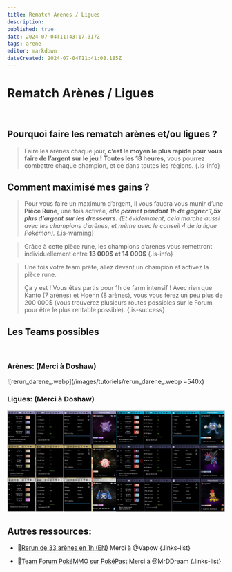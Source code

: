```yaml
---
title: Rematch Arènes / Ligues
description: 
published: true
date: 2024-07-04T11:43:17.317Z
tags: arene
editor: markdown
dateCreated: 2024-07-04T11:41:08.185Z
---
```


# Rematch Arènes / Ligues
&nbsp;
## Pourquoi faire les rematch arènes et/ou ligues ?
> Faire les arènes chaque jour, **c’est le moyen le plus rapide pour vous faire de l’argent sur le jeu !** 
> **Toutes les 18 heures**, vous pourrez combattre chaque champion, et ce dans toutes les régions.
{.is-info}
## Comment maximisé mes gains ?
> Pour vous faire un maximum d’argent, il vous faudra vous munir d’une **Pièce Rune**, une fois activée, ***elle permet pendant 1h de gagner 1,5x plus d’argent sur les dresseurs.***
> *(Et évidemment, cela marche aussi avec les champions d’arènes, et même avec le conseil 4 de la ligue Pokémon).*
{.is-warning}

> Grâce à cette pièce rune, les champions d’arènes vous remettront individuellement entre **13 000$ et 14 000$**
{.is-info}

> Une fois votre team prête, allez devant un champion et activez la pièce rune.
> 
> Ça y est ! Vous êtes partis pour 1h de farm intensif ! Avec rien que Kanto (7 arènes) et Hoenn (8 arènes), vous vous ferez un peu plus de 200 000$ (vous trouverez plusieurs routes possibles sur le Forum pour être le plus rentable possible).
{.is-success}

## Les Teams possibles
&nbsp;
### Arènes: (Merci à Doshaw)
![rerun_darene_.webp](/images/tutoriels/rerun_darene_.webp =540x)
&nbsp;
### Ligues: (Merci à Doshaw)
![rerun_ligue.webp](/images/tutoriels/rerun_ligue.webp)

## Autres ressources:

- 📼[Rerun de 33 arènes en 1h (EN)](https://www.youtube.com/watch?v=himBCqDN2-I) Merci à @Vapow 
{.links-list}

- 📜[Team Forum PokéMMO sur PokéPast](https://pokepast.es/219ea04481fbe721) Merci à @MrDDream
{.links-list}
